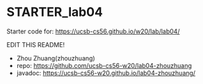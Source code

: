 # STARTER_lab04

Starter code for: <https://ucsb-cs56.github.io/w20/lab/lab04/>

EDIT THIS README!
* Zhou Zhuang(zhouzhuang)
* repo: https://github.com/ucsb-cs56-w20/lab04-zhouzhuang
* javadoc: https://ucsb-cs56-w20.github.io/lab04-zhouzhuang/

